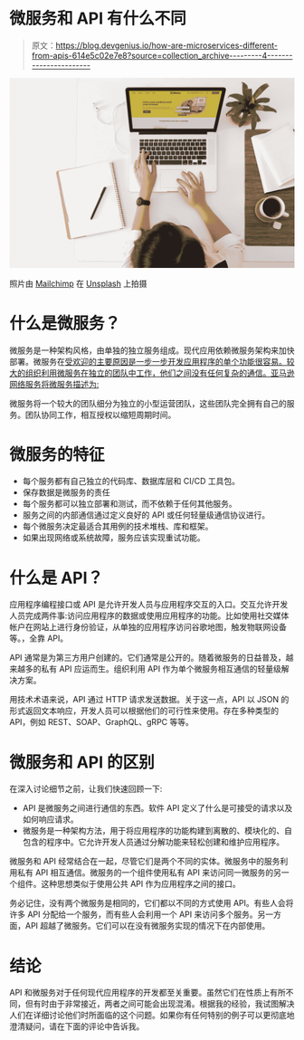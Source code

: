 # 微服务和 API 有什么不同

> 原文：<https://blog.devgenius.io/how-are-microservices-different-from-apis-614e5c02e7e8?source=collection_archive---------4----------------------->

![](img/9a624ee83db7d7a371e5a3964c8e6b8b.png)

照片由 [Mailchimp](https://unsplash.com/es/@mailchimp?utm_source=medium&utm_medium=referral) 在 [Unsplash](https://unsplash.com?utm_source=medium&utm_medium=referral) 上拍摄

# 什么是微服务？

微服务是一种架构风格，由单独的独立服务组成。现代应用依赖微服务架构来加快部署。微服务在[受欢迎的主要原因是一步一步开发应用程序的单个功能很容易。较大的组织利用微服务在独立的团队中工作，他们之间没有任何复杂的通信。亚马逊网络服务将微服务描述为:](https://www.simform.com/blog/what-are-microservices/)

微服务将一个较大的团队细分为独立的小型运营团队，这些团队完全拥有自己的服务。团队协同工作，相互授权以缩短周期时间。

# 微服务的特征

*   每个服务都有自己独立的代码库、数据库层和 CI/CD 工具包。
*   保存数据是微服务的责任
*   每个服务都可以独立部署和测试，而不依赖于任何其他服务。
*   服务之间的内部通信通过定义良好的 API 或任何轻量级通信协议进行。
*   每个微服务决定最适合其用例的技术堆栈、库和框架。
*   如果出现网络或系统故障，服务应该实现重试功能。

# 什么是 API？

应用程序编程接口或 API 是允许开发人员与应用程序交互的入口。交互允许开发人员完成两件事:访问应用程序的数据或使用应用程序的功能。比如使用社交媒体帐户在网站上进行身份验证，从单独的应用程序访问谷歌地图，触发物联网设备等。，全靠 API。

API 通常是为第三方用户创建的。它们通常是公开的。随着微服务的日益普及，越来越多的私有 API 应运而生。组织利用 API 作为单个微服务相互通信的轻量级解决方案。

用技术术语来说，API 通过 HTTP 请求发送数据。关于这一点，API 以 JSON 的形式返回文本响应，开发人员可以根据他们的可行性来使用。存在多种类型的 API，例如 REST、SOAP、GraphQL、gRPC 等等。

# 微服务和 API 的区别

在深入讨论细节之前，让我们快速回顾一下:

*   API 是微服务之间进行通信的东西。软件 API 定义了什么是可接受的请求以及如何响应请求。
*   微服务是一种架构方法，用于将应用程序的功能构建到离散的、模块化的、自包含的程序中。它允许开发人员通过分解功能来轻松创建和维护应用程序。

微服务和 API 经常结合在一起，尽管它们是两个不同的实体。微服务中的服务利用私有 API 相互通信。微服务的一个组件使用私有 API 来访问同一微服务的另一个组件。这种思想类似于使用公共 API 作为应用程序之间的接口。

务必记住，没有两个微服务是相同的，它们都以不同的方式使用 API。有些人会将许多 API 分配给一个服务，而有些人会利用一个 API 来访问多个服务。另一方面，API 超越了微服务。它们可以在没有微服务实现的情况下在内部使用。

# 结论

API 和微服务对于任何现代应用程序的开发都至关重要。虽然它们在性质上有所不同，但有时由于非常接近，两者之间可能会出现混淆。根据我的经验，我试图解决人们在详细讨论他们时所面临的这个问题。如果你有任何特别的例子可以更彻底地澄清疑问，请在下面的评论中告诉我。